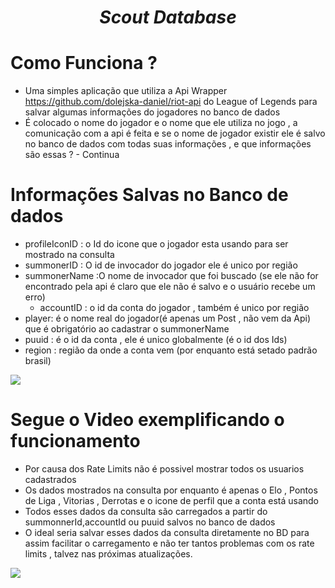  
#    <h1><center>  <em> Scout Database</em> </center></h1>

# Como Funciona ?

- Uma simples aplicação que utiliza a Api Wrapper https://github.com/dolejska-daniel/riot-api do League of Legends
    para salvar algumas informações do jogadores no banco de dados
- É colocado o nome do jogador e o nome que ele utiliza no jogo , a comunicação com a api é feita e se o nome de jogador existir ele é   salvo no banco de dados com todas suas informações , e que informações são essas ? - Continua

# Informações Salvas no Banco de dados 

 - profileIconID : o Id do icone que o jogador esta usando para ser mostrado na consulta
 - summonerID : O id de invocador do jogador ele é unico por região
 - summonerName :O nome de invocador que foi buscado (se ele não for encontrado pela api é claro que ele não é salvo e o usuário recebe um erro)
	 - accountID : o id da conta do jogador , também é unico por região
 - player: é o nome real do jogador(é apenas um Post , não vem da Api)  que é obrigatório ao cadastrar o summonerName
 - puuid : é o id da conta  , ele é unico globalmente (é o id dos Ids)
 - region : região da onde a conta vem (por enquanto está setado padrão brasil)
 
<img src ="https://i.imgur.com/wtiCorw.png" />



# Segue o Video exemplificando o funcionamento

* Por causa dos Rate Limits  não é possivel mostrar todos os usuarios cadastrados 
* Os dados mostrados na consulta por enquanto é apenas o Elo , Pontos de Liga , Vitorias , Derrotas e o icone de perfil que a conta está usando  
* Todos esses dados da consulta são carregados a partir do summonnerId,accountId ou puuid salvos no banco de dados 
* O ideal seria salvar esses dados da consulta diretamente no BD para assim facilitar o carregamento e não ter tantos problemas com os rate limits , talvez nas próximas atualizações.


<img src ="https://i.ibb.co/thr6HPN/ezgif-2-43942f760c0d.gif" />

